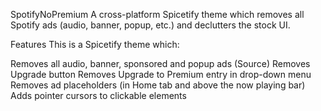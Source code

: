 SpotifyNoPremium
A cross-platform Spicetify theme which removes all Spotify ads (audio, banner, popup, etc.) and declutters the stock UI.

Features
This is a Spicetify theme which:

Removes all audio, banner, sponsored and popup ads (Source)
Removes Upgrade button
Removes Upgrade to Premium entry in drop-down menu
Removes ad placeholders (in Home tab and above the now playing bar)
Adds pointer cursors to clickable elements

